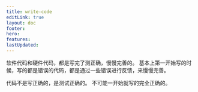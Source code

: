 ```yaml
---
title: write-code
editLink: true
layout: doc
footer: 
hero: 
features: 
lastUpdated:
---
```

软件代码和硬件代码，都是写完了测正确，慢慢完善的。
基本上第一开始写的时候，写的都是错误的代码，都是通过一些错误进行反馈，来慢慢完善。

代码不是写正确的，是测试正确的。
不可能一开始就写的完全正确的。
